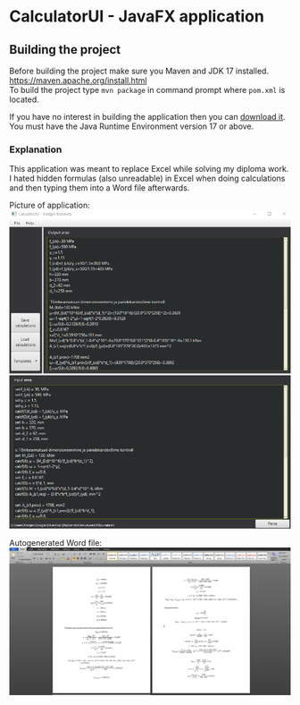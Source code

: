 # CalculatorUI - JavaFX application

## Building the project
Before building the project make sure you Maven and JDK 17 installed. https://maven.apache.org/install.html <br>
To build the project type `mvn package` in command prompt where `pom.xml` is located.

If you have no interest in building the application then you can [download it](https://github.com/Jollerr/CalculatorUI/raw/master/CalculatorUI.jar). You must have the Java Runtime Environment version 17 or above.


### Explanation 
This application was meant to replace Excel while solving my diploma work.<br>I hated hidden formulas (also unreadable) in Excel when doing calculations and then typing them into a Word file afterwards.

Picture of application:
![alt text](https://raw.githubusercontent.com/Jollerr/CalculatorUI/master/instructions/intro.png)

Autogenerated Word file:
![alt text](https://raw.githubusercontent.com/Jollerr/CalculatorUI/master/instructions/output-example.PNG)
